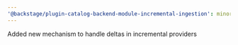 ```yaml
---
'@backstage/plugin-catalog-backend-module-incremental-ingestion': minor
---
```


Added new mechanism to handle deltas in incremental providers

